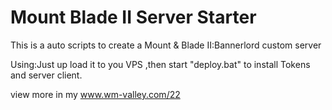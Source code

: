# Mount Blade II Server Starter


This is a auto scripts to create a Mount & Blade II:Bannerlord custom server


Using:Just up load it to you VPS ,then start "deploy.bat" to install Tokens and server client.


view more in my www.wm-valley.com/22
